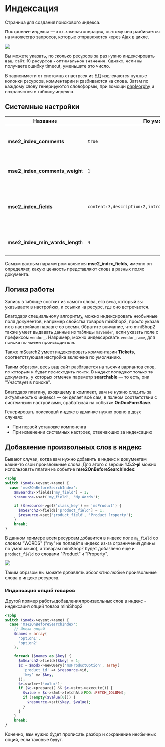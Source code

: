 # Индексация

Страница для создания поискового индекса.

Построение индекса — это тяжелая операция, поэтому она разбивается на множество запросов, которые отправляются через
Ajax в цикле.

[![](https://file.modx.pro/files/e/8/a/e8abae2883fc9b722910b31930910d09s.jpg)](https://file.modx.pro/files/e/8/a/e8abae2883fc9b722910b31930910d09.png)

Вы можете указать, по сколько ресурсов за раз нужно индексировать ваш сайт. 10 ресурсов - оптимальное значение.
Однако, если вы получаете ошибку timeout, уменьшите это число.

В зависимости от системных настроек из БД извлекаются нужные колонки ресурсов, комментарии и разбиваются на слова.
Затем по каждому слову генерируются словоформы, при помощи [phpMorphy][1] и сохраняются в таблицу индекса.

## Системные настройки

| Название                        | По умолчанию                                                  | Описание                                                                              |
|---------------------------------|---------------------------------------------------------------|---------------------------------------------------------------------------------------|
| **mse2_index_comments**         | `true`                                                        | Включить индексирование комментариев компонента **Tickets**                           |
| **mse2_index_comments_weight**  | `1`                                                           | Поисковый вес слова, встречающегося в комментарии                                     |
| **mse2_index_fields**           | `content:3,description:2,introtext:2,pagetitle:3,longtitle:3` | Настройка индексирования полей ресурса. Имя поля и его поисковый вес через двоеточие. |
| **mse2_index_min_words_length** | `4`                                                           | Минимальная длина слова для участия в поиске                                          |

Самым важным параметром является **mse2_index_fields**, именно он определяет, какую ценность представляют слова в разных полях документа.

## Логика работы

Запись в таблице состоит из самого слова, его веса, который вы указываете в настройках, и ссылки на ресурс, где оно встречается.

Благодаря специальному алгоритму, можно индексировать необычные поля документов, например свойства товаров miniShop2,
просто указав их в настройках наравне со всеми. Обратите внимание, что miniShop2 также умеет выдавать данные из таблицы
`msVendor`, если указать поле с префиксом `vendor_`. Например, можно индексировать `vendor_name`, для поиска по имени производителя.

Также mSearch2 умеет индексировать комментарии **Tickets**, соответствующая настройка включена по умолчанию.

Таким образом, весь ваш сайт разбивается на тысячи вариантов слов, по которым и будет происходить поиск.
В индекс попадают только те документы, у которых отмечен параметр **searchable** — то есть, они "Участвует в поиске".

Благодаря плагину, входящему в комплект, вам не нужно следить за актуальностью индекса — он делает всё сам, в полном
соответствии с системными настройками, срабатывая на событие **OnDocFormSave**.

Генерировать поисковый индекс в админке нужно ровно в двух случаях:

* При первой установке компонента
* При изменении системных настроек, отвечающих за индексацию

## Добавление произвольных слов в индекс

Бывают случаи, когда вам нужно добавить в индекс к документам какие-то свои произвольные слова.
Для этого с версии **1.5.2-pl** можно использовать плагин на событие **mse2OnBeforeSearchIndex**:

```php
<?php
switch ($modx->event->name) {
  case 'mse2OnBeforeSearchIndex':
    $mSearch2->fields['my_field'] = 1;
    $resource->set('my_field', 'My Words');

    if ($resource->get('class_key') == 'msProduct') {
      $mSearch2->fields['product_field'] = 1;
      $resource->set('product_field', 'Product Property');
    }
    break;
}
```

В данном примере всем ресурсам добавится в индекс поле `my_field` со словом "WORDS"
("my" не попадёт в индекс из-за ограничения длины по умолчанию), а товарам miniShop2 будет добавлено еще и
`product_field` со словами "Product" и "Property".

![](https://file.modx.pro/files/5/7/9/579567140e4f4e8667380edd9ee2b224.png)

Таким образом вы можете добавлять абсолютно любые произвольные слова в индекс ресурсов.

### Индексация опций товаров

Другой пример работы добавления произвольных слов в индекс - индексация опций товара miniShop2

```php
<?php
switch ($modx->event->name) {
  case 'mse2OnBeforeSearchIndex':
    // Имена опций
    $names = array(
      'option1',
      'option2'
    );

    foreach ($names as $key) {
      $mSearch2->fields[$key] = 1;
      $c = $modx->newQuery('msProductOption', array(
        'product_id' => $resource->id,
        'key' => $key,
      ));
      $c->select('value');
      if ($c->prepare() && $c->stmt->execute()) {
        $value = $c->stmt->fetchAll(PDO::FETCH_COLUMN);
        if (!empty($value[0])) {
          $resource->set($key, $value);
        }
      }
    }
    break;
}
```

Конечно, вам нужно будет прописать разбор и сохранение необычных опций, если таковые будут.

[1]: http://phpmorphy.sourceforge.net/dokuwiki/
